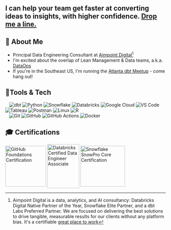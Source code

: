 ## I can help your team get faster at converting ideas to insights, with higher confidence. <a href="https://www.aimpointdigital.com/meet-an-expert" target="_blank">Drop me a line.</a>

## 👋 About Me

- Principal Data Engineering Consultant at [Aimpoint Digital](https://www.aimpointdigital.com/team/brent-brewington)[^1]
- I'm excited about the overlap of Lean Management & Data teams, a.k.a. [DataOps](https://www.aimpointdigital.com/services/data-engineering-infrastructure)
- If you're in the Southeast US, I'm running the [Atlanta dbt Meetup](https://www.meetup.com/atlanta-dbt-meetup-group/) - come hang out!

## 🔨Tools & Tech

&nbsp;&nbsp;
![dbt](https://img.shields.io/badge/-dbt-black?style=flat-square&logo=dbt)
![Python](https://img.shields.io/badge/-Python-black?style=flat-square&logo=Python)
![Snowflake](https://img.shields.io/badge/-Snowflake-black?style=flat-square&logo=Snowflake)
![Databricks](https://img.shields.io/badge/-Databricks-black?style=flat-square&logo=Databricks)
![Google Cloud](https://img.shields.io/badge/-Google%20Cloud-black?style=flat-square&logo=Google%20Cloud)
![VS Code](https://img.shields.io/badge/-VS%20Code-007ACC?style=flat-square&logo=visual-studio-code)
![Tableau](https://img.shields.io/badge/-Tableau-black?style=flat-square&logo=Tableau)
![Postman](https://img.shields.io/badge/Postman-black?style=flat-square&logo=postman)
![Linux](https://img.shields.io/badge/Linux-black?style=flat-square&logo=linux)
![R](https://img.shields.io/badge/-R-black?style=flat-square&logo=R)
<br>&nbsp;&nbsp;
![Git](https://img.shields.io/badge/-Git-black?style=flat-square&logo=git)
![GitHub](https://img.shields.io/badge/-GitHub-181717?style=flat-square&logo=github)
![GitHub Actions](https://img.shields.io/badge/-GitHub%20Actions-181717?style=flat-square&logo=github%20actions)
![Docker](https://img.shields.io/badge/-Docker-181717?style=flat-square&logo=Docker)


## 🎓 Certifications

<a href="https://www.credly.com/badges/89b9d428-ebcf-4fa4-8791-cfe1d0e4046f" title="GitHub Foundations Certification" target="_blank"><img align="center" src="https://images.credly.com/size/110x110/images/024d0122-724d-4c5a-bd83-cfe3c4b7a073/image.png" alt="GitHub Foundations Certification" style="width:128px;height:128px;"></img></a>
<a href="https://credentials.databricks.com/724c46bf-f6af-42d4-b4dd-3ecddf857b31" title="Databricks Certified Data Engineer Associate" target="_blank"><img align="center" src="https://templates.images.credential.net/17101804294154462951021971493675.png" alt="Databricks Certified Data Engineer Associate" style="width:100px;height:138px;"></a>
<a href="https://achieve.snowflake.com/ff8de05a-a409-49e2-81bd-785ca086e352" title="Snowflake SnowPro Core Certification" target="_blank"><img align="center" src="https://templates.images.credential.net/17217634052294912642396856123542.png" alt="Snowflake SnowPro Core Certification" style="width:140px;height:128px;"></a>

[^1]: Aimpoint Digital is a data, analytics, and AI consultancy: Databricks Digital Native Partner of the Year, Snowflake Elite Partner, and a dbt Labs Preferred Partner. We are focused on delivering the best solutions to drive tangible, measurable results for our clients without any platform bias.  It's a certifiable [great place to work](https://www.aimpointdigital.com/blog/fortune-aimpoint-digital-2023-best-small-workplaces)
